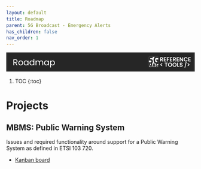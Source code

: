 ```yaml
---
layout: default
title: Roadmap
parent: 5G Broadcast - Emergency Alerts
has_children: false
nav_order: 1
---
```

<img src="../../assets/images/Banner_Roadmap.png" /> 

1. TOC
{:toc}

# Projects

## MBMS: Public Warning System
Issues and required functionality around support for a Public Warning System as defined in ETSI 103 720.
* [Kanban board](https://github.com/orgs/5G-MAG/projects/20)

